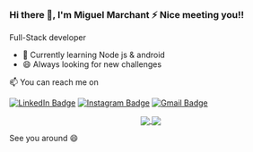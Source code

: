 ### Hi there 👋, I'm Miguel Marchant ⚡ Nice meeting you!!

Full-Stack developer

- 🌱 Currently learning Node js & android
- 😄 Always looking for new challenges

📫 You can reach me on 

[![LinkedIn Badge](https://img.shields.io/badge/LinkedIn-0077B5?style=for-the-badge&logo=linkedin&logoColor=white)](https://www.linkedin.com/in/miguel-marchant/)
[![Instagram Badge](https://img.shields.io/badge/Instagram-E4405F?style=for-the-badge&logo=instagram&logoColor=white)](https://www.instagram.com/mimarchantt/)
[![Gmail Badge](https://img.shields.io/badge/Gmail-D14836?style=for-the-badge&logo=gmail&logoColor=white)](mailto:mimarchtt@gmail.com)

<div align="center">
  <a href="https://github.com/mimarchant">
    <img align="center" src="https://github-readme-stats.vercel.app/api?username=mimarchant&hide=issues&line_height=24" />
  </a>
  <a href="https://github.com/mimarchant">
    <img align="center" src="https://github-readme-stats.vercel.app/api/top-langs/?username=mimarchant&layout=compact&langs_count=10" />
  </a>
</div>


See you around 😄




<!--
**mimarchant/mimarchant** is a ✨ _special_ ✨ repository because its `README.md` (this file) appears on your GitHub profile.

Here are some ideas to get you started:

- 🔭 I’m currently working on ...
- 🌱 I’m currently learning ...
- 👯 I’m looking to collaborate on ...
- 🤔 I’m looking for help with ...
- 💬 Ask me about ...
- 📫 How to reach me: ...
- 😄 Pronouns: ...
- ⚡ Fun fact: ...
-->
